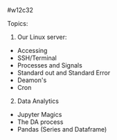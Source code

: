 #w12c32


Topics:

1. Our Linux server:
  * Accessing
  * SSH/Terminal
  * Processes and Signals
  * Standard out and Standard Error
  * Deamon's
  * Cron

2. Data Analytics
  * Jupyter Magics
  * The DA process
  * Pandas (Series and Dataframe)
